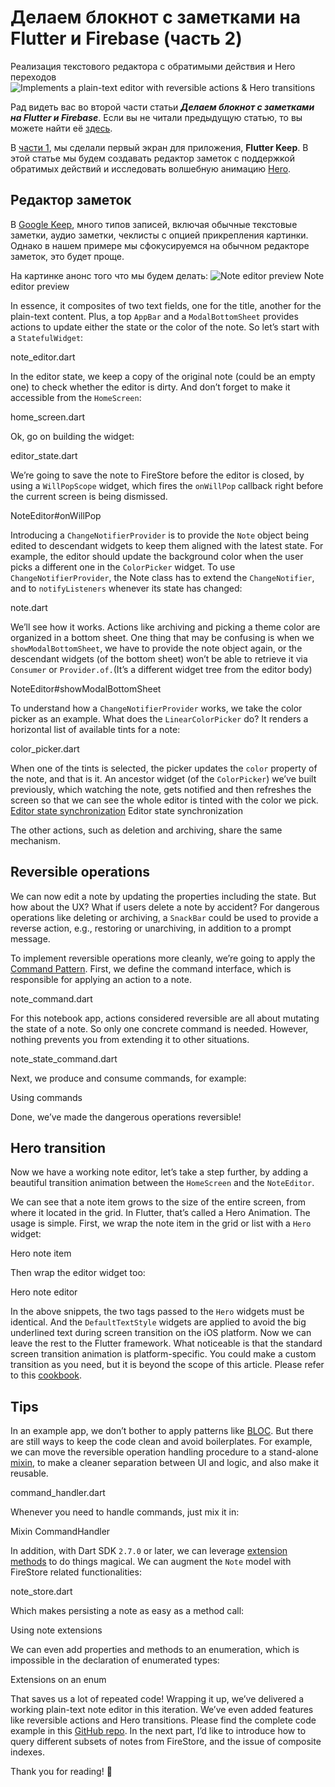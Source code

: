 # Делаем блокнот с заметками на Flutter и Firebase (часть 2)
Реализация текстового редактора с обратимыми действия и Hero переходов
![Implements a plain-text editor with reversible actions & Hero transitions](https://iswift.ru/images/1_gVY7JU07MLstpEzGwgYDFA.jpeg)

Рад видеть вас во второй части статьи ***Делаем блокнот с заметками на Flutter и Firebase***. Если вы не читали предыдущую статью, то вы можете найти её [здесь](https://iswift.ru/articles/ru/build-a-note-taking-app-with-flutter-firebase-part-1-ru).

В [части 1](build-a-note-taking-app-with-flutter-firebase-part-1.md), мы сделали первый экран для приложения, **Flutter Keep**. В этой статье мы будем создавать редактор заметок с поддержкой обратимых действий и исследовать волшебную анимацию [Hero](https://flutter.dev/docs/development/ui/animations/hero-animations). 


## Редактор заметок
В [Google Keep](https://www.google.com/keep), много типов записей, включая обычные текстовые заметки, аудио заметки, чеклисты с опцией прикрепления картинки. Однако в нашем примере мы сфокусируемся на обычном редакторе заметок, это будет проще.

На картинке анонс того что мы будем делать:
![Note editor preview](https://iswift.ru/images/1_MGIa1fUmmPk2K87fMC9DmA.jpeg)
Note editor preview

In essence, it composites of two text fields, one for the title, another for the plain-text content. Plus, a top ```AppBar``` and a ```ModalBottomSheet``` provides actions to update either the state or the color of the note.
So let’s start with a ```StatefulWidget```:

<script src="https://gist.github.com/xinthink/55c8d5ee739d729e4556ba78e53af4fc.js"></script>
note_editor.dart

In the editor state, we keep a copy of the original note (could be an empty one) to check whether the editor is dirty.
And don’t forget to make it accessible from the ```HomeScreen```:

<script src="https://gist.github.com/xinthink/16e0fc34f115ac91b2fad5b685a5444e.js"></script>
home_screen.dart

Ok, go on building the widget:
<script src="https://gist.github.com/xinthink/ea6cab070973d44c2c1bafebaf21b231.js"></script>
editor_state.dart

We’re going to save the note to FireStore before the editor is closed, by using a ```WillPopScope``` widget, which fires the ```onWillPop``` callback right before the current screen is being dismissed.

<script src="https://gist.github.com/xinthink/4031a6c058ef49055aa0640852703664.js"></script>
NoteEditor#onWillPop

Introducing a ```ChangeNotifierProvider``` is to provide the ```Note``` object being edited to descendant widgets to keep them aligned with the latest state. For example, the editor should update the background color when the user picks a different one in the ```ColorPicker``` widget.
To use ```ChangeNotifierProvider```, the Note class has to extend the ```ChangeNotifier```, and to ```notifyListeners``` whenever its state has changed:

<script src="https://gist.github.com/xinthink/273c2e989febb8d7cb6cbc649b409a44.js"></script>
note.dart

We’ll see how it works.
Actions like archiving and picking a theme color are organized in a bottom sheet.
One thing that may be confusing is when we ```showModalBottomSheet```, we have to provide the note object again, or the descendant widgets (of the bottom sheet) won’t be able to retrieve it via ```Consumer``` or ```Provider.of.```(It’s a different widget tree from the editor body)

<script src="https://gist.github.com/xinthink/452e4fdbab98f7e7a035dd4325bc7ac7.js"></script>
NoteEditor#showModalBottomSheet

To understand how a ```ChangeNotifierProvider``` works, we take the color picker as an example.
What does the ```LinearColorPicker``` do? It renders a horizontal list of available tints for a note:

<script src="https://gist.github.com/xinthink/19d042dd248f868df4bc7d576684a6e6.js"></script>
color_picker.dart

When one of the tints is selected, the picker updates the ```color``` property of the note, and that is it.
An ancestor widget (of the ```ColorPicker```) we’ve built previously, which watching the note, gets notified and then refreshes the screen so that we can see the whole editor is tinted with the color we pick.
[Editor state synchronization](https://iswift.ru/images/1_lxF2s-WTKFumm_LjPzrwdQ.gif)
Editor state synchronization

The other actions, such as deletion and archiving, share the same mechanism.

## Reversible operations
We can now edit a note by updating the properties including the state. But how about the UX? What if users delete a note by accident?
For dangerous operations like deleting or archiving, a ```SnackBar``` could be used to provide a reverse action, e.g., restoring or unarchiving, in addition to a prompt message.

[](https://iswift.ru/images/1_jSq4WiKVETUOcmoDWipdzg.gif)

To implement reversible operations more cleanly, we’re going to apply the [Command Pattern](https://en.wikipedia.org/wiki/Command_pattern).
First, we define the command interface, which is responsible for applying an action to a note.

<script src="https://gist.github.com/xinthink/273367c3be45f2e06f0617a2f5325e68.js"></script>
note_command.dart

For this notebook app, actions considered reversible are all about mutating the state of a note. So only one concrete command is needed. However, nothing prevents you from extending it to other situations.

<script src="https://gist.github.com/xinthink/bfb348de0e95da409d4622d9f0cd5c18.js"></script>
note_state_command.dart

Next, we produce and consume commands, for example:

<script src="https://gist.github.com/xinthink/5a292f5d1048bfd8577b2c41b861f51f.js"></script>
Using commands

Done, we’ve made the dangerous operations reversible!

## Hero transition
Now we have a working note editor, let’s take a step further, by adding a beautiful transition animation between the ```HomeScreen``` and the ```NoteEditor```.

[](https://iswift.ru/images/1_DsydtXamxtPWtUva2NNvag.gif)

We can see that a note item grows to the size of the entire screen, from where it located in the grid. In Flutter, that’s called a Hero Animation.
The usage is simple. First, we wrap the note item in the grid or list with a ```Hero``` widget:

<script src="https://gist.github.com/xinthink/4c823df06de3a325ccf2d0d09fa71b7c.js"></script>
Hero note item

Then wrap the editor widget too:
<script src="https://gist.github.com/xinthink/50837a0b043d6f884979078f067d5dfa.js"></script>
Hero note editor

In the above snippets, the two tags passed to the ```Hero``` widgets must be identical.
And the ```DefaultTextStyle``` widgets are applied to avoid the big underlined text during screen transition on the iOS platform.
Now we can leave the rest to the Flutter framework.
What noticeable is that the standard screen transition animation is platform-specific. You could make a custom transition as you need, but it is beyond the scope of this article. Please refer to this [cookbook](https://flutter.dev/docs/cookbook/animation/page-route-animation).

## Tips
In an example app, we don’t bother to apply patterns like [BLOC](https://bloclibrary.dev/). But there are still ways to keep the code clean and avoid boilerplates.
For example, we can move the reversible operation handling procedure to a stand-alone [mixin](https://dart.dev/guides/language/language-tour#adding-features-to-a-class-mixins), to make a cleaner separation between UI and logic, and also make it reusable.

<script src="https://gist.github.com/xinthink/55d100dbcce13b11a025701218b3caf6.js"></script>
command_handler.dart

Whenever you need to handle commands, just mix it in:

<script src="https://gist.github.com/xinthink/50d2e408173bd08c6fe3c0d5c1dc72ba.js"></script>
Mixin CommandHandler

In addition, with Dart SDK ```2.7.0``` or later, we can leverage [extension methods](https://dart.dev/guides/language/extension-methods) to do things magical.
We can augment the ```Note``` model with FireStore related functionalities:

<script src="https://gist.github.com/xinthink/e8f2a9fc6671bc6e139fa34d76aa2db7.js"></script>
note_store.dart

Which makes persisting a note as easy as a method call:
<script src="https://gist.github.com/xinthink/f3d3176563b11cbfc5d8c9965acfe64b.js"></script>
Using note extensions

We can even add properties and methods to an enumeration, which is impossible in the declaration of enumerated types:
<script src="https://gist.github.com/xinthink/1f98ec3bca2fe7e8af8c161ffd9ad827.js"></script>
Extensions on an enum

That saves us a lot of repeated code!
Wrapping it up, we’ve delivered a working plain-text note editor in this iteration. We’ve even added features like reversible actions and Hero transitions. Please find the complete code example in this [GitHub repo](https://github.com/xinthink/flutter-keep).
In the next part, I’d like to introduce how to query different subsets of notes from FireStore, and the issue of composite indexes.

Thank you for reading! 🙌

